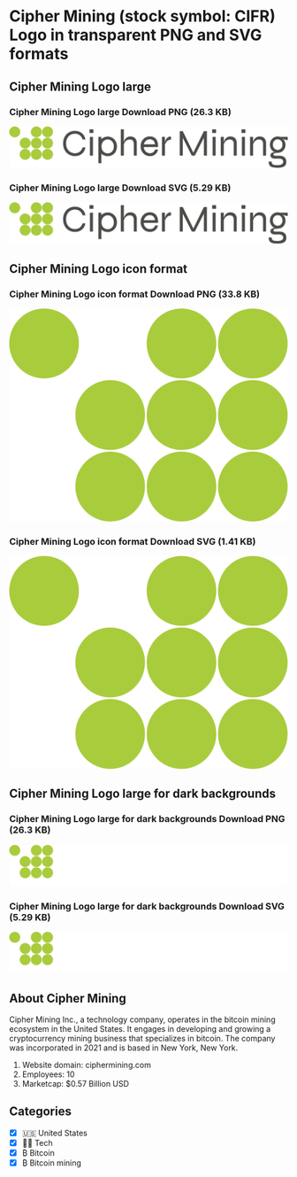 # Cipher Mining (stock symbol: CIFR) Logo in transparent PNG and SVG formats

## Cipher Mining Logo large

### Cipher Mining Logo large Download PNG (26.3 KB)

![Cipher Mining Logo large Download PNG (26.3 KB)](/img/orig/CIFR_BIG-5e5ff142.png)

### Cipher Mining Logo large Download SVG (5.29 KB)

![Cipher Mining Logo large Download SVG (5.29 KB)](/img/orig/CIFR_BIG-ebc10893.svg)

## Cipher Mining Logo icon format

### Cipher Mining Logo icon format Download PNG (33.8 KB)

![Cipher Mining Logo icon format Download PNG (33.8 KB)](/img/orig/CIFR-39875ed7.png)

### Cipher Mining Logo icon format Download SVG (1.41 KB)

![Cipher Mining Logo icon format Download SVG (1.41 KB)](/img/orig/CIFR-7c12adf8.svg)

## Cipher Mining Logo large for dark backgrounds

### Cipher Mining Logo large for dark backgrounds Download PNG (26.3 KB)

![Cipher Mining Logo large for dark backgrounds Download PNG (26.3 KB)](/img/orig/CIFR_BIG.D-6cef7804.png)

### Cipher Mining Logo large for dark backgrounds Download SVG (5.29 KB)

![Cipher Mining Logo large for dark backgrounds Download SVG (5.29 KB)](/img/orig/CIFR_BIG.D-f06ff103.svg)

## About Cipher Mining

Cipher Mining Inc., a technology company, operates in the bitcoin mining ecosystem in the United States. It engages in developing and growing a cryptocurrency mining business that specializes in bitcoin. The company was incorporated in 2021 and is based in New York, New York.

1. Website domain: ciphermining.com
2. Employees: 10
3. Marketcap: $0.57 Billion USD


## Categories
- [x] 🇺🇸 United States
- [x] 👩‍💻 Tech
- [x] ₿ Bitcoin
- [x] ₿ Bitcoin mining
